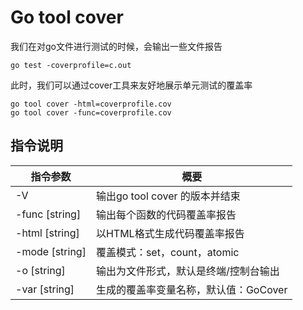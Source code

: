 # Go tool cover

我们在对go文件进行测试的时候，会输出一些文件报告
```shell
go test -coverprofile=c.out
```

此时，我们可以通过cover工具来友好地展示单元测试的覆盖率
```shell
go tool cover -html=coverprofile.cov
go tool cover -func=coverprofile.cov
```

## 指令说明

| 指令参数 | 概要 |
| --- | --- |
| -V | 输出go tool cover 的版本并结束 | 
| -func [string] | 输出每个函数的代码覆盖率报告 | 
| -html [string] | 以HTML格式生成代码覆盖率报告 |
| -mode [string] | 覆盖模式：set，count，atomic |
| -o [string] | 输出为文件形式，默认是终端/控制台输出 |
| -var [string] | 生成的覆盖率变量名称，默认值：GoCover |
